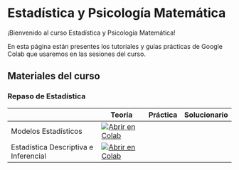 # Estadística y Psicología Matemática

¡Bienvenido al curso Estadística y Psicología Matemática!

En esta página están presentes los tutoriales y guías prácticas de Google Colab que usaremos en las sesiones del curso.

## Materiales del curso 

### Repaso de Estadística

|   | Teoría | Práctica | Solucionario |
| - | --- | ---- | ---- |
| Modelos Estadísticos | [![Abrir en Colab](https://colab.research.google.com/assets/colab-badge.svg)](https://colab.research.google.com/github/renatoparedes/Esta/blob/master/EstadisticaYPsicologiaMatematica/ModelosEstadisticos.ipynb)|
| Estadística Descriptiva e Inferencial | [![Abrir en Colab](https://colab.research.google.com/assets/colab-badge.svg)](https://colab.research.google.com/github/renatoparedes/Esta/blob/master/EstadisticaYPsicologiaMatematica/EstadisticaDescriptivaInferencial.ipynb)|

